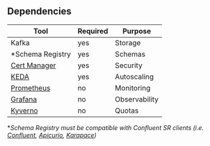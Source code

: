## Dependencies

| Tool                                                         | Required | Purpose       |
|--------------------------------------------------------------|----------|---------------|
| Kafka                                                        | yes      | Storage       |
| *Schema Registry                                             | yes      | Schemas       |
| [Cert Manager](https://github.com/cert-manager/cert-manager) | yes      | Security      |
| [KEDA](https://github.com/kedacore/keda)                     | yes      | Autoscaling   |
| [Prometheus](https://github.com/prometheus/prometheus)       | no       | Monitoring    |
| [Grafana](https://github.com/grafana/grafana)                | no       | Observability |
| [Kyverno](https://github.com/kyverno/kyverno)                | no       | Quotas        |
**Schema Registry must be compatible with Confluent SR clients (i.e. [Confluent](https://github.com/confluentinc/schema-registry), [Apicurio](https://github.com/Apicurio/apicurio-registry), [Karapace](https://github.com/aiven/karapace))*
